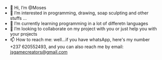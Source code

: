 - 👋 Hi, I’m @Moses
- 👀 I’m interested in programming, drawing, soap sculpting and other stuffs ...
- 🌱 I’m currently learning programming in a lot of differetn languages
- 💞️ I’m looking to collaborate on my project with you or just help you with your projects
- 📫 How to reach me: well...if you have whatsApp, here's my number +237 620552493, and you can also reach me by email: jsgamecreators@gmail.com

<!---
Moses/Moses is a ✨ special ✨ repository because its `README.md` (this file) appears on your GitHub profile.
You can click the Preview link to take a look at your changes.
--->
